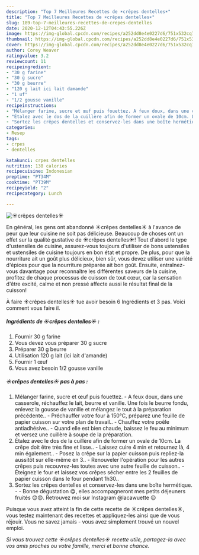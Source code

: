 ```yaml
---
description: "Top 7 Meilleures Recettes de ☀️crêpes dentelles☀️"
title: "Top 7 Meilleures Recettes de ☀️crêpes dentelles☀️"
slug: 189-top-7-meilleures-recettes-de-crepes-dentelles
date: 2020-12-12T04:43:55.226Z
image: https://img-global.cpcdn.com/recipes/a252dd8e4e0227d6/751x532cq70/☀️crepes-dentelles☀️-photo-principale-de-la-recette.jpg
thumbnail: https://img-global.cpcdn.com/recipes/a252dd8e4e0227d6/751x532cq70/☀️crepes-dentelles☀️-photo-principale-de-la-recette.jpg
cover: https://img-global.cpcdn.com/recipes/a252dd8e4e0227d6/751x532cq70/☀️crepes-dentelles☀️-photo-principale-de-la-recette.jpg
author: Corey Weaver
ratingvalue: 3.2
reviewcount: 11
recipeingredient:
- "30 g farine"
- "30 g sucre"
- "30 g beurre"
- "120 g lait ici lait damande"
- "1 uf"
- "1/2 gousse vanille"
recipeinstructions:
- "Mélanger farine, sucre et œuf puis fouettez. A feux doux, dans une casserole, réchauffez le lait, beurre et vanille. Une fois le beurre fondu, enlevez la gousse de vanille et mélangez le tout à la préparation précédente.. Préchauffer votre four à 150°C, préparez une feuille de papier cuisson sur votre plan de travail.. Chauffez votre poêle antiadhésive.. Quand elle est bien chaude, baissez le feu au minimum et versez une cuillère à soupe de la préparation."
- "Étalez avec le dos de la cuillère afin de former un ovale de 10cm. La crêpe doit être très fine et lisse.. Laissez cuire 4 min et retournez là, 4 min également.. Posez la crêpe sur la papier cuisson puis repliez-la aussitôt sur elle-même en 3.. Renouveler l&#39;opération pour les autres crêpes puis recouvrez-les toutes avec une autre feuille de cuisson.. Éteignez le four et laissez vos crêpes sécher entre les 2 feuilles de papier cuisson dans le four pendant 1h30.."
- "Sortez les crêpes dentelles et conservez-les dans une boîte hermétique.  Bonne dégustation 😋, elles accompagneront mes petits déjeuners fruités 😊😍. Retrouvez moi sur Instagram @lacawuette 😉"
categories:
- Resep
tags:
- crpes
- dentelles

katakunci: crpes dentelles 
nutrition: 138 calories
recipecuisine: Indonesian
preptime: "PT34M"
cooktime: "PT39M"
recipeyield: "2"
recipecategory: Lunch

---
```



![☀️crêpes dentelles☀️](https://img-global.cpcdn.com/recipes/a252dd8e4e0227d6/751x532cq70/☀️crepes-dentelles☀️-photo-principale-de-la-recette.jpg)

En général, les gens ont abandonné ☀️crêpes dentelles☀️ à l'avance de peur que leur cuisine ne soit pas délicieuse. Beaucoup de choses ont un effet sur la qualité gustative de ☀️crêpes dentelles☀️! Tout d'abord le type d'ustensiles de cuisine, assurez-vous toujours d'utiliser de bons ustensiles et ustensiles de cuisine toujours en bon état et propre. De plus, pour que la nourriture ait un goût plus délicieux, bien sûr, vous devez utiliser une variété d'épices pour que la nourriture préparée ait bon goût. Ensuite, entraînez-vous davantage pour reconnaître les différentes saveurs de la cuisine, profitez de chaque processus de cuisson de tout cœur, car la sensation d'être excité, calme et non pressé affecte aussi le résultat final de la cuisson!

<!--inarticleads1-->

À faire ☀️crêpes dentelles☀️ tue avoir besoin 6 Ingrédients et 3 pas. Voici comment vous faire il.

##### Ingrédients de ☀️crêpes dentelles☀️ :

1. Fournir 30 g farine
1. Vous devez vous préparer 30 g sucre
1. Préparer 30 g beurre
1. Utilisation 120 g lait (ici lait d&#39;amande)
1. Fournir 1 œuf
1. Vous avez besoin 1/2 gousse vanille




<!--inarticleads2-->

##### ☀️crêpes dentelles☀️ pas à pas :

1. Mélanger farine, sucre et œuf puis fouettez. - A feux doux, dans une casserole, réchauffez le lait, beurre et vanille. Une fois le beurre fondu, enlevez la gousse de vanille et mélangez le tout à la préparation précédente.. - Préchauffer votre four à 150°C, préparez une feuille de papier cuisson sur votre plan de travail.. - Chauffez votre poêle antiadhésive.. - Quand elle est bien chaude, baissez le feu au minimum et versez une cuillère à soupe de la préparation.
1. Étalez avec le dos de la cuillère afin de former un ovale de 10cm. La crêpe doit être très fine et lisse.. - Laissez cuire 4 min et retournez là, 4 min également.. - Posez la crêpe sur la papier cuisson puis repliez-la aussitôt sur elle-même en 3.. - Renouveler l&#39;opération pour les autres crêpes puis recouvrez-les toutes avec une autre feuille de cuisson.. - Éteignez le four et laissez vos crêpes sécher entre les 2 feuilles de papier cuisson dans le four pendant 1h30..
1. Sortez les crêpes dentelles et conservez-les dans une boîte hermétique. -  - Bonne dégustation 😋, elles accompagneront mes petits déjeuners fruités 😊😍. Retrouvez moi sur Instagram @lacawuette 😉




<!--inarticleads1-->

<p>
Puisque vous avez atteint la fin de cette recette de ☀️crêpes dentelles☀️, vous testez maintenant des recettes et appliquez-les ainsi que de vous réjouir. Vous ne savez jamais - vous avez simplement trouvé un nouvel emploi.
</p>

<p>
<i>Si vous trouvez cette ☀️crêpes dentelles☀️ recette utile, partagez-la avec vos amis proches ou votre famille, merci et bonne chance.</i>
</p>
